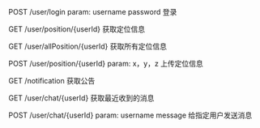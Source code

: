 POST  /user/login  param: username password   登录

GET /user/position/{userId}    获取定位信息

GET /user/allPosition/{userId}   获取所有定位信息

POST /user/position/{userId}   param: x，y，z   上传定位信息

GET 	/notification    获取公告

GET  /user/chat/{userId}   获取最近收到的消息

POST  /user/chat/{userId}     param:  username message  给指定用户发送消息


